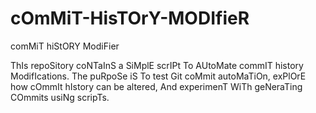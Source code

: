 # cOmMiT-HisTOrY-MODIfieR
comMiT hiStORY ModiFier

ThIs repoSitory coNTaInS a SiMplE scrIPt To AUtoMate commIT history ModifIcations. The puRpoSe iS To test Git coMmit autoMaTiOn, exPlOrE how cOmmIt hIstory can be altered, And experimenT WiTh geNeraTing COmmits usiNg scripTs.
